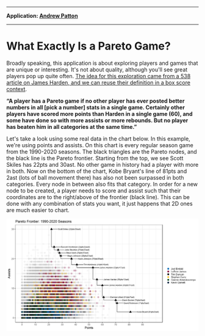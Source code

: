 ***

**Application: [Andrew Patton](@anpatt7.bsky.social)**

***

# What Exactly Is a Pareto Game?

Broadly speaking, this application is about exploring players and games that are unique or interesting. It's not about quality, although you'll see great players pop up quite often. [The idea for this exploration came from a 538 article on James Harden, and we can reuse their definition in a box score context](https://fivethirtyeight.com/features/explaining-james-hardens-monster-game-with-a-century-old-economic-theory/).

**“A player has a Pareto game if no other player has ever posted better numbers in all [pick a number] stats in a single game. Certainly other players have scored more points than Harden in a single game (60), and some have done so with more assists or more rebounds. But no player has beaten him in all categories at the same time.”**

Let's take a look using some real data in the chart below. In this example, we're using points and assists. On this chart is every regular season game from the 1990-2020 seasons. The black triangles are the Pareto nodes, and the black line is the Pareto frontier. Starting from the top, we see Scott Skiles has 22pts and 30ast. No other game in history had a player with more in both. Now on the bottom of the chart, Kobe Bryant's line of 81pts and 2ast (lots of ball movement there) has also not been surpassed in both categories. Every node in between also fits that category. In order for a new node to be created, a player needs to score and assist such that their coordinates are to the right/above of the frontier (black line). This can be done with any combination of stats you want, it just happens that 2D ones are much easier to chart.

![](explainer_fig1.png)



